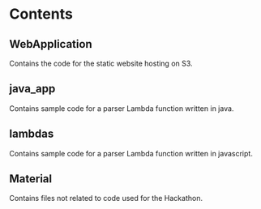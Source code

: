 # Contents

## WebApplication
Contains the code for the static website hosting on S3.
## java_app
Contains sample code for a parser Lambda function written in java.
## lambdas
Contains sample code for a parser Lambda function written in javascript.
## Material
Contains files not related to code used for the Hackathon.